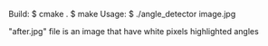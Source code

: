 Build:
$ cmake .
$ make
Usage:
$ ./angle_detector image.jpg

"after.jpg" file is an image that have white pixels highlighted angles 
